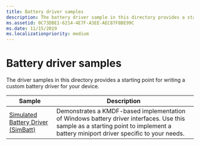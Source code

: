```yaml
---
title: Battery driver samples
description: The battery driver sample in this directory provides a starting point for writing a custom driver for your device.
ms.assetid: 0C73DBE1-6214-4E7F-A3EE-AEC87F8BE99C
ms.date: 11/15/2019
ms.localizationpriority: medium
---
```


# Battery driver samples

The driver samples in this directory provides a starting point for writing a custom battery driver for your device.

| Sample | Description |
| --- | --- |
| [Simulated Battery Driver (SimBatt)](https://docs.microsoft.com/samples/microsoft/windows-driver-samples/simbatt-simulated-battery-driver-sample/) | Demonstrates a KMDF-based implementation of Windows battery driver interfaces. Use this sample as a starting point to implement a battery miniport driver specific to your needs. |